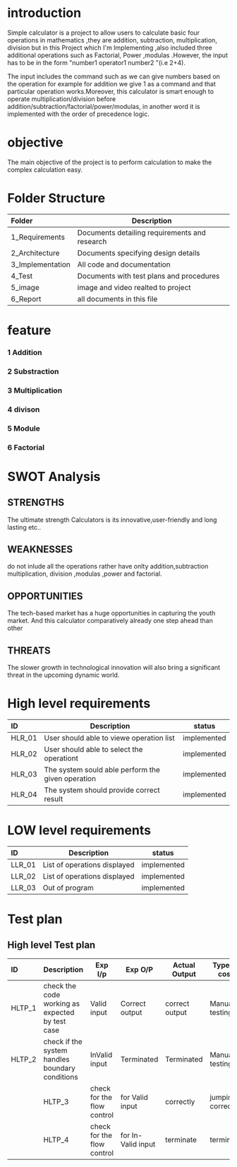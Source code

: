 # introduction
Simple calculator is a project to allow users to calculate basic four operations in mathematics ,they are addition, subtraction, multiplication, division but in this Project which I'm Implementing ,also included three additional operations such as Factorial, Power ,modulas .However, the input has to be in the form "number1 operator1 number2 "(i.e 2+4).

The input includes the command such as we can give numbers based on the operation for example for addition we give 1 as a command and that particular operation works.Moreover, this calculator is smart enough to operate multiplication/division before addition/subtraction/factorial/power/modulas, in another word it is implemented with the order of precedence logic.
 # objective 
The main objective of the project is to perform  calculation to make the complex calculation easy.
 # Folder Structure

 | Folder         | Description |  
 | :---           | ---        |   
 | 1_Requirements |	Documents detailing requirements and research |
 | 2_Architecture	| Documents specifying design details|
 |3_Implementation|	All code and documentation|
 |4_Test	         |Documents with test plans and procedures|
 |5_image         | image and video realted to project|
 |6_Report        | all documents in this file|
 
 # feature
 ### 1 Addition
 ### 2 Substraction
 ### 3 Multiplication
 ### 4 divison 
 ### 5 Module
 ### 6 Factorial
 
 # SWOT Analysis
 
 ## STRENGTHS
The ultimate strength Calculators is its innovative,user-friendly and long lasting etc..

## WEAKNESSES

do not inlude all the operations rather have onlty addition,subtraction multiplication, division ,modulas ,power and factorial.

## OPPORTUNITIES

The tech-based market has a huge opportunities in capturing the youth market. And this calculator comparatively already one step ahead than other

## THREATS

The slower growth in technological innovation will also bring a significant threat in the upcoming dynamic world.
# High level requirements
 | ID        | Description |  status  |
 | :---           | ---        | ---     |
  |HLR_01|User should able to viewe operation list| 	implemented |
  |HLR_02|User should able to select the operationt| 	implemented |
  |HLR_03|The system sould able perform the given operation| 	implemented |
  |HLR_04|	The system should provide correct result| 	implemented |
  
  # LOW level requirements
 | ID        | Description |  status  |
 | :---           | ---        | ---     |
  |LLR_01|List of operations displayed| 	implemented |
  |LLR_02|List of operations displayed| 	implemented |
  |LLR_03|Out of  program| 	implemented |
  
  # Test plan
  
  ## High level Test plan
   | ID      | Description |  Exp I/p  | Exp O/P |Actual Output | Type of cost |
 | :---     | ---        | ---    |  ---        | ---    | ---        | 
  |HLTP_1| check the code working as expected by test case| Valid input|Correct output| correct output|Manual testing|
   |HLTP_2| check if the system handles boundary conditions| InValid input|Terminated| Terminated|Manual testing|
      |HLTP_3| check for the flow control| for Valid input|correctly| jumping correct|Manual testing|   
      |HLTP_4| check for the flow control| for In-Valid input|terminate|terminate |Manual testing|
   
  
  



